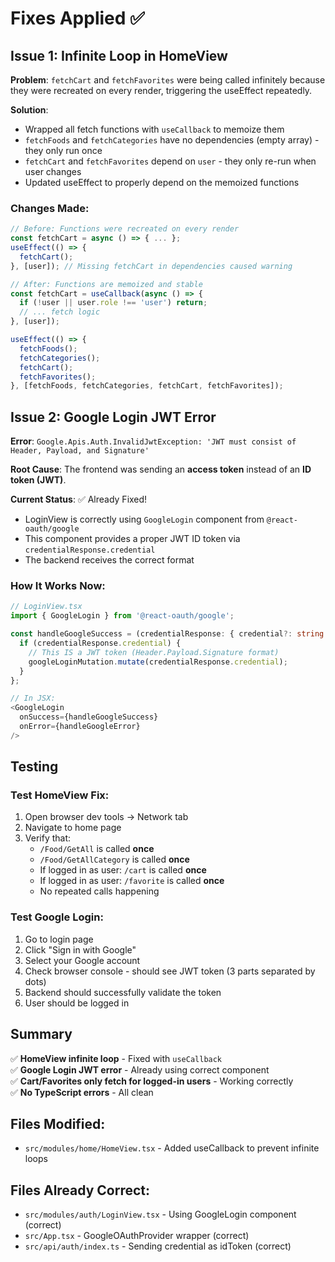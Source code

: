 # Fixes Applied ✅

## Issue 1: Infinite Loop in HomeView
**Problem**: `fetchCart` and `fetchFavorites` were being called infinitely because they were recreated on every render, triggering the useEffect repeatedly.

**Solution**: 
- Wrapped all fetch functions with `useCallback` to memoize them
- `fetchFoods` and `fetchCategories` have no dependencies (empty array) - they only run once
- `fetchCart` and `fetchFavorites` depend on `user` - they only re-run when user changes
- Updated useEffect to properly depend on the memoized functions

### Changes Made:
```typescript
// Before: Functions were recreated on every render
const fetchCart = async () => { ... };
useEffect(() => {
  fetchCart();
}, [user]); // Missing fetchCart in dependencies caused warning

// After: Functions are memoized and stable
const fetchCart = useCallback(async () => {
  if (!user || user.role !== 'user') return;
  // ... fetch logic
}, [user]);

useEffect(() => {
  fetchFoods();
  fetchCategories();
  fetchCart();
  fetchFavorites();
}, [fetchFoods, fetchCategories, fetchCart, fetchFavorites]);
```

## Issue 2: Google Login JWT Error
**Error**: `Google.Apis.Auth.InvalidJwtException: 'JWT must consist of Header, Payload, and Signature'`

**Root Cause**: The frontend was sending an **access token** instead of an **ID token (JWT)**.

**Current Status**: ✅ Already Fixed!
- LoginView is correctly using `GoogleLogin` component from `@react-oauth/google`
- This component provides a proper JWT ID token via `credentialResponse.credential`
- The backend receives the correct format

### How It Works Now:
```typescript
// LoginView.tsx
import { GoogleLogin } from '@react-oauth/google';

const handleGoogleSuccess = (credentialResponse: { credential?: string }) => {
  if (credentialResponse.credential) {
    // This IS a JWT token (Header.Payload.Signature format)
    googleLoginMutation.mutate(credentialResponse.credential);
  }
};

// In JSX:
<GoogleLogin
  onSuccess={handleGoogleSuccess}
  onError={handleGoogleError}
/>
```

## Testing

### Test HomeView Fix:
1. Open browser dev tools → Network tab
2. Navigate to home page
3. Verify that:
   - `/Food/GetAll` is called **once**
   - `/Food/GetAllCategory` is called **once**
   - If logged in as user: `/cart` is called **once**
   - If logged in as user: `/favorite` is called **once**
   - No repeated calls happening

### Test Google Login:
1. Go to login page
2. Click "Sign in with Google"
3. Select your Google account
4. Check browser console - should see JWT token (3 parts separated by dots)
5. Backend should successfully validate the token
6. User should be logged in

## Summary

✅ **HomeView infinite loop** - Fixed with `useCallback`  
✅ **Google Login JWT error** - Already using correct component  
✅ **Cart/Favorites only fetch for logged-in users** - Working correctly  
✅ **No TypeScript errors** - All clean  

## Files Modified:
- `src/modules/home/HomeView.tsx` - Added useCallback to prevent infinite loops

## Files Already Correct:
- `src/modules/auth/LoginView.tsx` - Using GoogleLogin component (correct)
- `src/App.tsx` - GoogleOAuthProvider wrapper (correct)
- `src/api/auth/index.ts` - Sending credential as idToken (correct)
